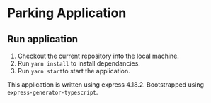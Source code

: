 # Parking Application

## Run application
1. Checkout the current repository into the local machine.
2. Run `yarn install` to install dependancies.
3. Run `yarn start`to start the application.

This application is written using express 4.18.2.
Bootstrapped using `express-generator-typescript`.